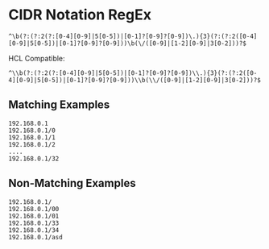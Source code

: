 # CIDR Notation RegEx
```
^\b(?:(?:2(?:[0-4][0-9]|5[0-5])|[0-1]?[0-9]?[0-9])\.){3}(?:(?:2([0-4][0-9]|5[0-5])|[0-1]?[0-9]?[0-9]))\b(\/([0-9]|[1-2][0-9]|3[0-2]))?$
```

HCL Compatible:

```
^\\b(?:(?:2(?:[0-4][0-9]|5[0-5])|[0-1]?[0-9]?[0-9])\\.){3}(?:(?:2([0-4][0-9]|5[0-5])|[0-1]?[0-9]?[0-9]))\\b(\\/([0-9]|[1-2][0-9]|3[0-2]))?$
```

## Matching Examples
```
192.168.0.1
192.168.0.1/0
192.168.0.1/1
192.168.0.1/2
....
192.168.0.1/32
```

## Non-Matching Examples
```
192.168.0.1/
192.168.0.1/00
192.168.0.1/01
192.168.0.1/33
192.168.0.1/34
192.168.0.1/asd
```
